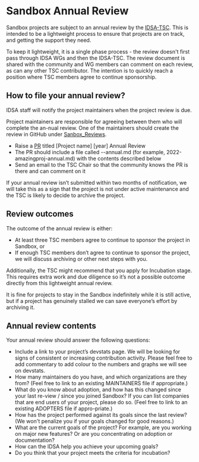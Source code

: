 # Sandbox Annual Review

Sandbox projects are subject to an annual review by the [IDSA-TSC](). This is intended to be a lightweight process to ensure that projects are on track, and getting the support they need.

To keep it lightweight, it is a single phase process - the review doesn't first pass through IDSA WGs and then the IDSA-TSC. The review document is shared with the community and WG members can comment on each review, as can any other TSC contributor. The intention is to quickly reach a position where TSC members agree to continue sponsorship.

## How to file your annual review?

IDSA staff will notify the project maintainers when the project review is due.

Project maintainers are responsible for agreeing between them who will complete the an-nual review. One of the maintainers should create the review in GitHub under [Sanbox_Reviews](./Sanbox_Reviews/README.md).
-	Raise a [PR](https://github.com/International-Data-Spaces-Association/idsa/pulls) titled [Project name] [year] Annual Review
-	The PR should include a file called <year>-<project name>-annual.md (for example, 2022-amazingproj-annual.md) with the contents described below
-	Send an email to the  TSC Chair so that the community knows the PR is there and can comment on it

If your annual review isn’t submitted within two months of notification, we will take this as a sign that the project is not under active maintenance and the TSC is likely to decide to archive the project.

## Review outcomes

The outcome of the annual review is either:
-	At least three TSC members agree to continue to sponsor the project in Sandbox, or
-	If enough TSC members don’t agree to continue to sponsor the project, we will discuss archiving or other next steps with you.

Additionally, the TSC might recommend that you apply for Incubation stage. This requires extra work and due diligence so it’s not a possible outcome directly from this lightweight annual review.

It is fine for projects to stay in the Sandbox indefinitely while it is still active, but if a project has genuinely stalled we can save everyone’s effort by archiving it.

## Annual review contents

Your annual review should answer the following questions:
-	Include a link to your project’s devstats page. We will be looking for signs of consistent or increasing contribution activity. Please feel free to add commentary to add colour to the numbers and graphs we will see on devstats.
-	How many maintainers do you have, and which organizations are they from? (Feel free to link to an existing MAINTAINERS file if appropriate.)
-	What do you know about adoption, and how has this changed since your last re-view / since you joined Sandbox? If you can list companies that are end users of your project, please do so. (Feel free to link to an existing ADOPTERS file if appro-priate.)
-	How has the project performed against its goals since the last review? (We won't penalize you if your goals changed for good reasons.)
-	What are the current goals of the project? For example, are you working on major new features? Or are you concentrating on adoption or documentation?
-	How can the IDSA help you achieve your upcoming goals?
-	Do you think that your project meets the criteria for incubation?
